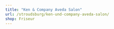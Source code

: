 ```yaml
---
title: "Ken & Company Aveda Salon"
url: /stroudsburg/ken-und-company-aveda-salon/
shop: Friseur
---
```

